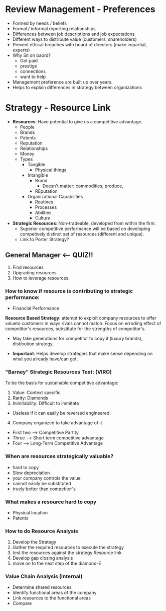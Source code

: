 # Review Management - Preferences
* Formed by needs / beliefs 
* Formal / informal reporting relationships
* Differences between job descriptions and job expectations
* Different ways to distribute value (customers, shareholders)
* Prevent ethical breaches with board of directors (make impartial, experts)
* Why Sit on baord?
  * Get paid
  * prestige
  * connections
  * want to help
* Management preference are built up over years.
* Helps to explain differences in strategy between organizations

# Strategy - Resource Link
* **Resources**: Have potential to give us a competitive advantage.
  * People
  * Brands
  * Patents
  * Reputation
  * Relationships
  * Money
  * Types
    * Tangible
      * Physical things
    * Intangible
      * Brand
        * Doesn't matter: commodities, produce, 
      * REputation
    * Organizational Capabilities
      * Routines
      * Processes
      * Abilities
      * Culture
* **Strategic Resources**: Non-tradeable, developed from within the firm.
  * Superior competitive performance will be based on developing competively distinct set of resources (different and unique).
  * Link to Porter Strategy?

## General Manager <-- QUIZ!!
1. Find resources
2. Upgrading resources
3. How to leverage resources.

### How to know if resource is contributing to strategic performance:
* Financial Performance

**Resource Based Strategy**: attempt to exploit company resources to offer valueto customers in ways rivals cannot match. Focus on erroding effect of competitor's resources, substitute for the strengths of competitor's.
* May take generations for competitor to copy it (luxury brands), distibution strategy.

* **Important**: Helps develop strategies that make sense depending on what you already have/can get.

### "Barney" Strategic Resources Test: (VIRO)
To be the basis for sustainable competitive advantage:
1. Value: Context specific
2. Rarity: Diamonds
3. Inimitability: Difficult to immitate
  * Useless if it can easily be reversed engineered.
4. Company organized to take advantage of it

* First two --> Competitive Partity
* Three --> Short term competitive advantage
* Four --> Long-Term Competitive Advantage

### When are resources strategically valuable?
* hard to copy
* Slow depreciation
* your company controls the value
* cannot easily be substituted
* truely better than competitor's 

### What makes a resource hard to copy
* Physical location
* Patents

### How to do Resource Analysis
1. Develop the Strategy
2. Gather the required resources to execute the strategy
3. test the resources against the strategy Resource link
4. Develop gap closing analysis
5. move on to the next step of the diamond-E

### Value Chain Analysis (Internal)
* Determine shared resources
* Identify functional areas of the company
* Link resources to the functional areas
* Compare
